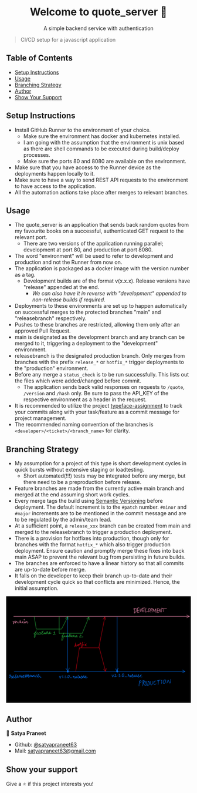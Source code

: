 <h1 align="center"> Welcome to quote_server 👋 </h1>
<p align="center"> A simple backend service with authentication </p>

> CI/CD setup for a javascript application  

## Table of Contents
- [Setup Instructions](#setup-instructions)
- [Usage](#usage)
- [Branching Strategy](#branching-strategy)
- [Author](#author)
- [Show Your Support](#show-your-support)

## Setup Instructions
- Install GitHub Runner to the environment of your choice.
  - Make sure the environment has docker and kubernetes installed. 
  - I am going with the assumption that the environment is unix based as there are shell commands to be executed during build/deploy processes.
  - Make sure the ports 80 and 8080 are available on the environment.
- Make sure that you have access to the Runner device as the deployments happen locally to it.
- Make sure to have a way to send REST API requests to the environment to have access to the application.
- All the automation actions take place after merges to relevant branches. 

## Usage
- The quote_server is an application that sends back random quotes from my favourite books on a successful, authenticated GET request to the relevant port.
  - There are two versions of the application running parallel; development at port 80, and production at port 8080.
- The word "environment" will be used to refer to development and production and not the Runner from now on.
- The application is packaged as a docker image with the version number as a tag.
  - Development builds are of the format v(x.x.x). Release versions have "release" appended at the end.
    - *We can also have it in reverse with "development" appended to non-release builds if required.*
- Deployments to these environments are set up to happen automatically on successful merges to the protected branches "main" and "releasebranch" respectively.
- Pushes to these branches are restricted, allowing them only after an approved Pull Request.
- main is designated as the development branch and any branch can be merged to it, triggering a deployment to the "development" environment.
- releasebranch is the designated production branch. Only merges from branches with the prefix `release_*` or `hotfix_*` trigger deployments to the "production" environment.
- Before any merge a `status_check` is to be run successfully. This lists out the files which were added/changed before commit.
  - The application sends back valid responses on requests to `/quote`, `/version` and `/hash` only. Be sure to pass the API_KEY of the respective environment as a header in the request.
- It is recommended to utilize the project [typeface-assignment](https://github.com/users/satyapraneet63/projects/2) to track your commits along with your task/feature as a commit message for project management.
- The recommended naming convention of the branches is `<developer>/<ticket>/<branch_name>` for clarity.

## Branching Strategy
- My assumption for a project of this type is short development cycles in quick bursts without extensive staging or loadtesting.
  - Short automated(!!!) tests may be integrated before any merge, but there need to be a preproduction before release.
- Feature branches are made from the currently active main branch and merged at the end assuming short work cycles.
- Every merge tags the build using [Semantic Versioning](https://semver.org/) before deployment. The default increment is to the `#patch` number. `#minor` and `#major` increments are to be mentioned in the commit message and are to be regulated by the admin/team lead.
- At a sufficient point, a `release_xxx` branch can be created from main and merged to the releasebranch to trigger a production deployment.
- There is a provision for hotfixes into production, though only for branches with the format `hotfix_*` which also trigger production deployment. Ensure caution and promptly merge these fixes into back main ASAP to prevent the relevant bug from persisting in future builds.
- The branches are enforced to have a linear history so that all commits are up-to-date before merge.
- It falls on the developer to keep their branch up-to-date and their development cycle quick so that conflicts are minimized. Hence, the initial assumption.

![Proposed Strategy](Strategy.png)

## Author
👤 **Satya Praneet**
* Github: [@satyapraneet63](https://github.com/satyapraneet63)
* Mail: [satyapraneet63@gmail.com](mailto:satyapraneet63@gmail.com)

## Show your support
Give a ⭐️ if this project interests you!